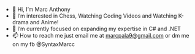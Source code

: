 - 👋 Hi, I’m Marc Anthony
- 👀 I’m interested in Chess, Watching Coding Videos and Watching K-drama and Anime!
- 🌱 I’m currently focused on expanding my expertise in C# and .NET
- 📫 How to reach me just email me at marcpala9@gmail.com or dm me on my fb @SyntaxMarcc

<!---
SyntaxMarc/SyntaxMarc is a ✨ special ✨ repository because its `README.md` (this file) appears on your GitHub profile.
You can click the Preview link to take a look at your changes.
--->
